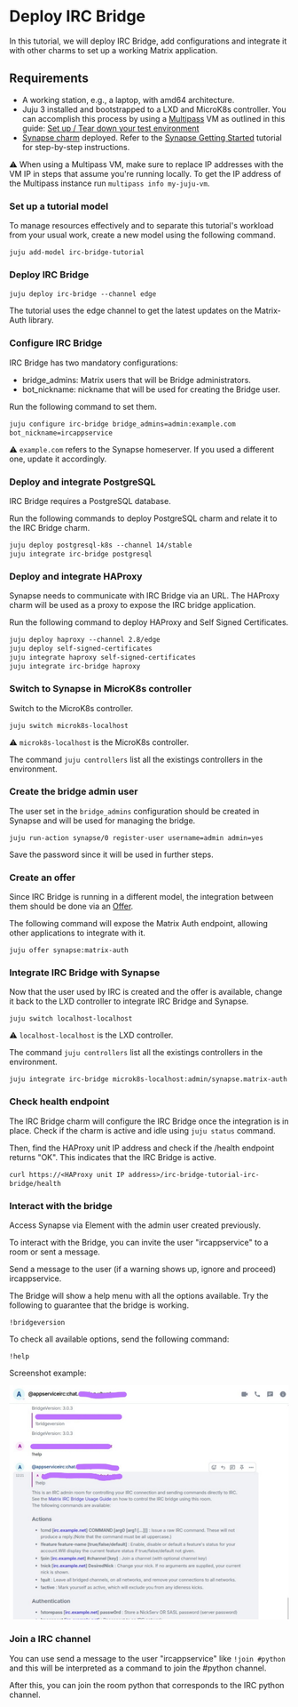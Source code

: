 # Deploy IRC Bridge

In this tutorial, we will deploy IRC Bridge, add configurations and integrate it
with other charms to set up a working Matrix application.

## Requirements

* A working station, e.g., a laptop, with amd64 architecture.
* Juju 3 installed and bootstrapped to a LXD and MicroK8s controller. You can accomplish
this process by using a [Multipass](https://multipass.run/) VM as outlined in this guide: [Set up / Tear down your test environment](https://canonical-juju.readthedocs-hosted.com/en/3.6/user/howto/manage-your-deployment/manage-your-deployment-environment/#set-things-up)
* [Synapse charm](https://charmhub.io/synapse) deployed. Refer to the [Synapse Getting Started](https://charmhub.io/synapse/docs/tutorial-getting-started) tutorial for step-by-step instructions.

:warning: When using a Multipass VM, make sure to replace IP addresses with the
VM IP in steps that assume you're running locally. To get the IP address of the
Multipass instance run ```multipass info my-juju-vm```.


### Set up a tutorial model

To manage resources effectively and to separate this tutorial's workload from
your usual work, create a new model using the following command.

```
juju add-model irc-bridge-tutorial
```

### Deploy IRC Bridge

```
juju deploy irc-bridge --channel edge
```

The tutorial uses the edge channel to get the latest updates on the
Matrix-Auth library.

### Configure IRC Bridge

IRC Bridge has two mandatory configurations:

- bridge_admins: Matrix users that will be Bridge administrators.
- bot_nickname: nickname that will be used for creating the Bridge user.

Run the following command to set them.

```
juju configure irc-bridge bridge_admins=admin:example.com bot_nickname=ircappservice
```

:warning: `example.com` refers to the Synapse homeserver. If you used a different
one, update it accordingly.

### Deploy and integrate PostgreSQL

IRC Bridge requires a PostgreSQL database.

Run the following commands to deploy PostgreSQL charm and relate it to the IRC
Bridge charm.

```
juju deploy postgresql-k8s --channel 14/stable
juju integrate irc-bridge postgresql
```

### Deploy and integrate HAProxy

Synapse needs to communicate with IRC Bridge via an URL. The HAProxy charm will
be used as a proxy to expose the IRC bridge application.

Run the following command to deploy HAProxy and Self Signed Certificates.

```
juju deploy haproxy --channel 2.8/edge
juju deploy self-signed-certificates
juju integrate haproxy self-signed-certificates
juju integrate irc-bridge haproxy
```

### Switch to Synapse in MicroK8s controller

Switch to the MicroK8s controller.

```
juju switch microk8s-localhost
```

:warning: `microk8s-localhost` is the MicroK8s controller.

The command `juju controllers` list all the existings controllers in the environment.

### Create the bridge admin user

The user set in the `bridge_admins` configuration should be created in Synapse and will be used
for managing the bridge.

```
juju run-action synapse/0 register-user username=admin admin=yes
```

Save the password since it will be used in further steps.

### Create an offer

Since IRC Bridge is running in a different model, the integration between them
should be done via an [Offer](https://canonical-juju.readthedocs-hosted.com/en/latest/user/reference/offer/#offer).

The following command will expose the Matrix Auth endpoint, allowing other
applications to integrate with it.

```
juju offer synapse:matrix-auth
```

### Integrate IRC Bridge with Synapse

Now that the user used by IRC is created and the offer is available, change it
back to the LXD controller to integrate IRC Bridge and Synapse.

```
juju switch localhost-localhost
```

:warning: `localhost-localhost` is the LXD controller.

The command `juju controllers` list all the existings controllers in the environment.

```
juju integrate irc-bridge microk8s-localhost:admin/synapse.matrix-auth
```

### Check health endpoint

The IRC Bridge charm will configure the IRC Bridge once the integration is in
place. Check if the charm is active and idle using `juju status` command.

Then, find the HAProxy unit IP address and check if the /health endpoint returns
"OK". This indicates that the IRC Bridge is active.

```
curl https://<HAProxy unit IP address>/irc-bridge-tutorial-irc-bridge/health
```

### Interact with the bridge

Access Synapse via Element with the admin user created previously.

To interact with the Bridge, you can invite the user "ircappservice" to a room or sent a message.

Send a message to the user (if a warning shows up, ignore and proceed) ircappservice.

The Bridge will show a help menu with all the options available. Try the following to guarantee
that the bridge is working.

```
!bridgeversion
```

To check all available options, send the following command:

```
!help
```

Screenshot example:

![IRC screenshot](imgs/irc-screenshot.jpeg)

### Join a IRC channel

You can use send a message to the user "ircappservice" like `!join #python` and
this will be interpreted as a command to join the #python channel.

After this, you can join the room python that corresponds to the IRC python channel.

